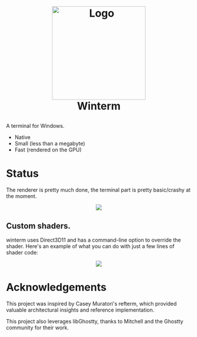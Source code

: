 <h1>
  <p align="center">
    <img src="https://github.com/user-attachments/assets/0e47cf2e-f64a-41eb-8be5-2e88e0314186" alt="Logo" width="254" />
    <br />
    Winterm
  </p>
</h1>

A terminal for Windows.

- Native
- Small (less than a megabyte)
- Fast (rendered on the GPU)

# Status

The renderer is pretty much done, the terminal part is pretty basic/crashy at the moment.

<p align="center">
  <img src="https://github.com/user-attachments/assets/bd567ad1-2bf0-4404-ab50-be18c2880cbe" />
</p>

## Custom shaders.

winterm uses Direct3D11 and has a command-line option to override the shader.  Here's an example of what you can do with just a few lines of shader code:

<p align="center">
  <img src="https://github.com/user-attachments/assets/88022a63-f85d-4627-8ae0-f578361fc52f" />
</p>



# Acknowledgements

This project was inspired by Casey Muratori's refterm, which provided valuable architectural insights and reference implementation.

This project also leverages libGhostty, thanks to Mitchell and the Ghostty community for their work.
